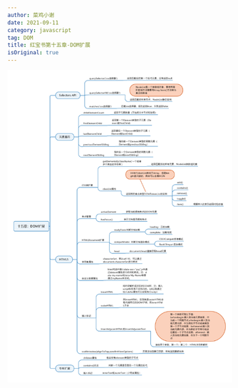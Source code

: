 ```yaml
---
author: 菜鸡小谢
date: 2021-09-11
category: javascript
tag: DOM
title: 红宝书第十五章-DOM扩展
isOriginal: true
---
```


![fiftenpng](../../.vuepress/public/screenshot/fiftenpng.png)